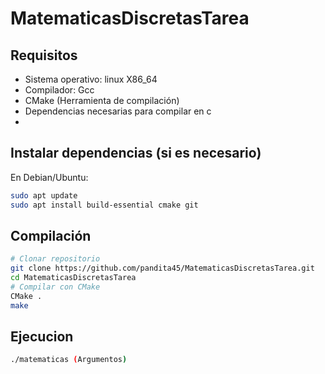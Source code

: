 # MatematicasDiscretasTarea

## Requisitos
- Sistema operativo: linux X86_64
- Compilador: Gcc
- CMake (Herramienta de compilación)
- Dependencias necesarias para compilar en c
- 
## Instalar dependencias (si es necesario)

En Debian/Ubuntu:

```bash
sudo apt update
sudo apt install build-essential cmake git
```

## Compilación
```bash
# Clonar repositorio
git clone https://github.com/pandita45/MatematicasDiscretasTarea.git
cd MatematicasDiscretasTarea
# Compilar con CMake
CMake . 
make
```
## Ejecucion
```bash
./matematicas (Argumentos)
```
